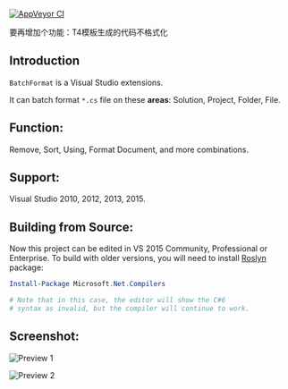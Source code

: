 [![AppVeyor CI](https://ci.appveyor.com/api/projects/status/github/yongfa365/BatchFormat?svg=true)](https://ci.appveyor.com/project/yongfa365/BatchFormat/branch/master)

要再增加个功能：T4模板生成的代码不格式化

## Introduction

`BatchFormat` is a Visual Studio extensions.

It can batch format `*.cs` file on these **areas**: Solution, Project, Folder, File.

## Function:

Remove, Sort, Using, Format Document, and more combinations.

## Support:

Visual Studio 2010, 2012, 2013, 2015.

## Building from Source:

Now this project can be edited in VS 2015 Community, Professional or Enterprise.
To build with older versions, you will need to install [Roslyn](https://github.com/dotnet/roslyn) package:

```powershell
Install-Package Microsoft.Net.Compilers

# Note that in this case, the editor will show the C#6
# syntax as invalid, but the compiler will continue to work.
```

## Screenshot:

![Preview 1](http://i1.visualstudiogallery.msdn.s-msft.com/a7f75c34-82b4-4357-9c66-c18e32b9393e/image/file/52181/1/preview.png)

![Preview 2](http://i1.visualstudiogallery.msdn.s-msft.com/a7f75c34-82b4-4357-9c66-c18e32b9393e/image/file/52275/1/option.png)
